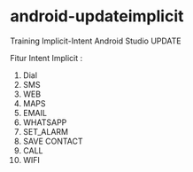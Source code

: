 # android-updateimplicit
Training Implicit-Intent Android Studio UPDATE

Fitur Intent Implicit :
1. Dial
2. SMS
3. WEB
4. MAPS
5. EMAIL
6. WHATSAPP 
7. SET_ALARM
8. SAVE CONTACT
9. CALL
10. WIFI
